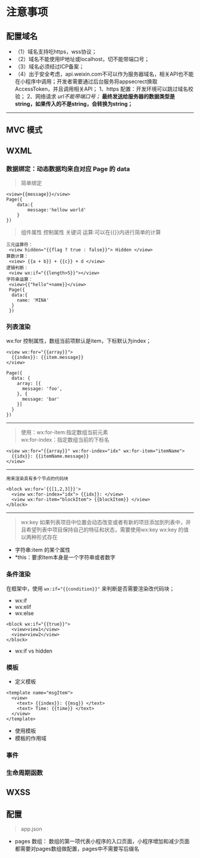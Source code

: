 # 注意事项
## 配置域名
* （1）域名支持吃https，wss协议；
* （2）域名不能使用IP地址或localhost，切不能带端口号；
* （3）域名必须经过ICP备案；
* （4）出于安全考虑，api.weixin.com不可以作为服务器域名，相关API也不能在小程序中调用；开发者需要通过后台服务将appsecrect换取AccessToken，并且调用相关API；
1、https 配置：开发环境可以跳过域名校验；
2、网络请求
*url不能带端口号；*
**最终发送给服务器的数据类型是string，如果传入的不是string，会转换为string；**
***
## MVC 模式


## WXML
### 数据绑定：动态数据均来自对应 Page 的 data
>简单绑定
```
<view>{{message}}</view> 
Page({
    data:{
        message:'hellow world'
    }
})
```
> 组件属性
> 控制属性
> 关键词
>运算:可以在{{}}内进行简单的计算
```
三元运算符：
 <view hidden="{{flag ? true : false}}"> Hidden </view> 
算数计算：
 <view> {{a + b}} + {{c}} + d </view>
逻辑判断：
 <view wx:if="{{length>5}}"></view>
字符串运算：
 <view>{{"hello"+name}}</view>
 Page({
  data:{
    name: 'MINA'
  }
 })
```

### 列表渲染
wx:for 控制属性，数组当前项默认是item，下标默认为index；
```
<view wx:for="{{array}}">
  {{index}}: {{item.message}}
</view> 

Page({
  data: {
    array: [{
      message: 'foo',
    }, {
      message: 'bar'
    }]
  }
})

```
***
>使用：wx:for-item:指定数组当前元素  
>wx:for-index：指定数组当前的下标名  
```
<view wx:for="{{array}}" wx:for-index="idx" wx:for-item="itemName">
  {{idx}}: {{itemName.message}}
</view>
```
***


```
用来渲染具有多个节点的代码块

<block wx:for='{{[1,2,3]}}'>
  <view wx:for-index="idx"> {{idx}}: </view>
  <view wx:for-item="blockItem"> {{blockItem}} </view>
</block>
``` 
***

> wx:key
如果列表项目中位置会动态改变或者有新的项目添加到列表中，并且希望列表中项目保持自己的特征和状态，需要使用wx:key
wx:key 的值以两种形式存在<br/>
* 字符串:item 的某个属性
* *this：要求Item本身是一个字符串或者数字

### 条件渲染
在框架中，使用 `wx:if="{{condition}}"` 来判断是否需要渲染改代码块；
* wx:if
* wx:elif
* wx:else <br>

```
<block wx:if="{{true}}">
  <view>view1</view>
  <view>view2</view>
</block>
```
* wx:if vs hidden
### 模板
* 定义模板
```
<template name="msgItem">
  <view>
    <text> {{index}}: {{msg}} </text>
    <text> Time: {{time}} </text>
  </view>
</template>

```
* 使用模板
* 模板的作用域
### 事件

### 生命周期函数


## WXSS


## 配置
> app.json
* pages 数组： 数组的第一项代表小程序的入口页面，小程序增加和减少页面都需要对pages数组做配置，pages中不需要写后缀名


